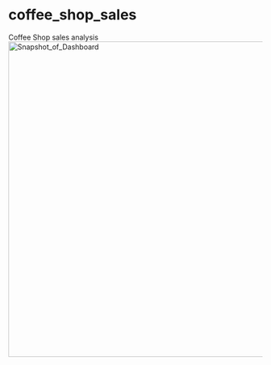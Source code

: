 # coffee_shop_sales
Coffee Shop sales analysis
<img width="625" alt="Snapshot_of_Dashboard" src="https://github.com/user-attachments/assets/4ba582f0-70ff-4c7c-8632-cd39215d5f83">


